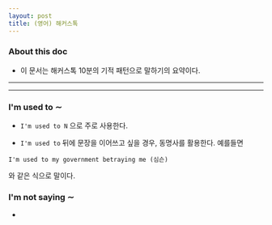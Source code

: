 ```yaml
---
layout: post
title: (영어) 해커스톡 
---
```


### About this doc

- 이 문서는 해커스톡 10분의 기적 패턴으로 말하기의 요약이다. 

---
---

### I'm used to $\sim$  

- `I'm used to N` 으로 주로 사용한다. 

- `I'm used to` 뒤에 문장을 이어쓰고 싶을 경우, 동명사를 활용한다. 예를들면
```
I'm used to my government betraying me (심슨)
```
와 같은 식으로 말이다. 

### I'm not saying $\sim$ 

-  
